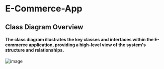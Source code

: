 # E-Commerce-App

## Class Diagram Overview
#### The class diagram illustrates the key classes and interfaces within the E-commerce application, providing a high-level view of the system's structure and relationships.
![image](https://github.com/MouhibBahri/E-Commerce-App/assets/123774260/3aa35e45-b67a-477c-82ed-848bf4555080)

